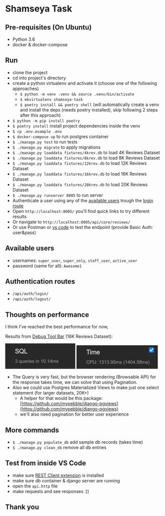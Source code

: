 # Shamseya  Task

## Pre-requisites (On Ubuntu)

- Python 3.6
- docker & docker-compose

## Run

- clone the project
- cd into project's directory
- create a python virtualenv and activate it (choose one of the following approaches)
  - `$ python -m venv .venv && source .venv/bin/activate`
  - `$ mkvirtualenv shamseya-task`
  - `$ poetry install && poetry shell` (will automatically create a venv and install the deps (needs poetry installed), skip following 2 steps after this approach)
- `$ python -m pip install poetry`
- `$ poetry install` install project dependencies inside the venv
- `$ cp .env.example .env`
- `$ docker-compose up` to run postgres container
- `$ ./manage.py test` to run tests
- `$ ./manage.py migrate` to apply migrations
- `$ ./manage.py loaddata fixtures/4krev.db` to load 4K Reviews Dataset
- `$ ./manage.py loaddata fixtures/8krev.db` to load 8K Reviews Dataset
- `$ ./manage.py loaddata fixtures/12krev.db` to load 12K Reviews Dataset
- `$ ./manage.py loaddata fixtures/16krev.db` to load 16K Reviews Dataset
- `$ ./manage.py loaddata fixtures/20krev.db` to load 20K Reviews Dataset
- `$ ./manage.py runserver 8005` to run server
- Authenticate a user using any of the [available users](#available-users) trough the [login route](#authentication-routes)
- Open `http://localhost:8005/` you'll find quick links to try different results
- Or navigate to `http://localhost:8005/api/core/reviews/`
- Or use Postman or [vs code](#test-from-inside-vs-code) to test the endpoint (provide Basic Auth: user&pass)

## Available users

- usernames: `super_user`, `super_only`, `staff_user`, `active_user`
- password (same for all): `Awesome1`

## Authentication routes

- `/api/auth/login/`
- `/api/auth/logout/`

## Thoughts on performance

I think I've reached the best performance for now,

Results from [Debug Tool Bar](https://github.com/jazzband/django-debug-toolbar) (16K Reviews Dataset):

![SQL Time](screenshots/16krev_sql_time.png) ![CPU Time](screenshots/16krev_cpu_time.png)

- The Query is very fast, but the browser rendering (Browsable API) for the response takes time,
we can solve that using Pagination.
- Also we could use Postgres Materialized Views to make just one select statement (for larger datasets, 20K+)
  - A helper for that would be this package: [https://github.com/mypebble/django-pgviews](https://github.com/mypebble/django-pgviews)
  - we'll also need pagination for better user experience

## More commands

- `$ ./manage.py populate_db` add sample db records (takes time)
- `$ ./manage.py clean_db` remove all db entries

## Test from inside VS Code

- make sure [REST Client extension](https://marketplace.visualstudio.com/items?itemName=humao.rest-client) is installed
- make sure db container & django server are running
- open the `api.http` file
- make requests and see responses :))

## Thank you
